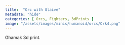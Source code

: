 ```yaml
---
title:  "Orc with Glaive"
metadate: "hide"
categories: [ Orcs, Fighters, 3dPrints ]
image: "/assets/images/minis/humanoid/orcs/Ork4.png"
---
```

Ghamak 3d print.
